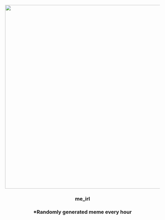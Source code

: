 <p align="center">
        <img src="https://i.redd.it/4llgzztzhhx81.jpg" width="600" height="600">
        </p>
        <h3 align="center">me_irl</h3>
        <h3 align="center">*Randomly generated meme every hour</h3>
    